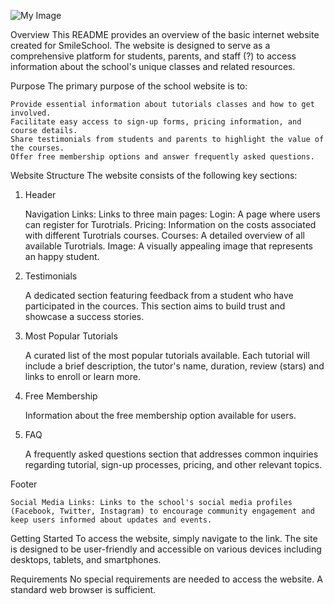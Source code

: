 ![My Image](my-image.jpg)

Overview
This README provides an overview of the basic internet website created for SmileSchool. The website is designed to serve as a comprehensive platform for students, parents, and staff (?) to access information about the school's unique classes and related resources.

Purpose
The primary purpose of the school website is to:

    Provide essential information about tutorials classes and how to get involved.
    Facilitate easy access to sign-up forms, pricing information, and course details.
    Share testimonials from students and parents to highlight the value of the courses.
    Offer free membership options and answer frequently asked questions.

Website Structure
The website consists of the following key sections:
1. Header

    Navigation Links: Links to three main pages:
        Login: A page where users can register for Turotrials.
        Pricing: Information on the costs associated with different Turotrials courses.
        Courses: A detailed overview of all available Turotrials.
    Image: A visually appealing image that represents an happy student.

2. Testimonials

    A dedicated section featuring feedback from a student who have participated in the cources. This section aims to build trust and showcase a success stories.

3. Most Popular Tutorials

    A curated list of the most popular tutorials available. Each tutorial will include a brief description, the tutor's name, duration, review (stars) and links to enroll or learn more.

4. Free Membership

    Information about the free membership option available for users.

5. FAQ

    A frequently asked questions section that addresses common inquiries regarding tutorial, sign-up processes, pricing, and other relevant topics.

Footer

    Social Media Links: Links to the school's social media profiles (Facebook, Twitter, Instagram) to encourage community engagement and keep users informed about updates and events.

Getting Started
To access the website, simply navigate to the link. The site is designed to be user-friendly and accessible on various devices including desktops, tablets, and smartphones.

Requirements
No special requirements are needed to access the website. A standard web browser is sufficient.
